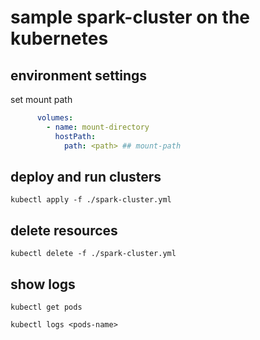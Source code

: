 # sample spark-cluster on the kubernetes

## environment settings

set mount path

```spark-cluster.yaml
      volumes:
        - name: mount-directory
          hostPath:
            path: <path> ## mount-path
```

## deploy and run clusters

```shell
kubectl apply -f ./spark-cluster.yml
```

## delete resources

```shell
kubectl delete -f ./spark-cluster.yml
```

## show logs

```shell
kubectl get pods
```

```shell
kubectl logs <pods-name>
```
